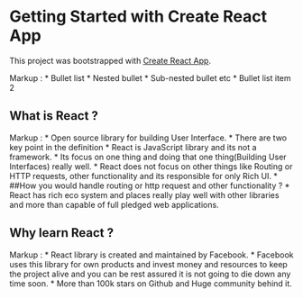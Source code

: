 # Getting Started with Create React App

This project was bootstrapped with [Create React App](https://github.com/facebook/create-react-app).

 Markup : * Bullet list
              * Nested bullet
                  * Sub-nested bullet etc
          * Bullet list item 2

## What is React ?
 Markup :  * Open source library for building User Interface.
           * There are two key point in the definition
             * React is JavaScript library and its not a framework.
             * Its focus on one thing and doing that one thing(Building User Interfaces) really well.
               * React does not focus on other things like Routing or HTTP requests, other functionality and its responsible for only Rich UI.
               * ##How you would handle routing or http request and other functionality ?
                 * React has rich eco system and places really play well with other libraries and more than capable of full pledged web applications.

## Why learn React ?
 Markup :  * React library is created and maintained by Facebook. 
           * Facebook uses this library for own products and invest money and resources to keep the project alive and you can be rest assured it is not going to die down any time soon.
           * More than 100k stars on Github and Huge community behind it.
